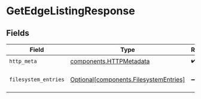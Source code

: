 # GetEdgeListingResponse


## Fields

| Field                                                                                  | Type                                                                                   | Required                                                                               | Description                                                                            |
| -------------------------------------------------------------------------------------- | -------------------------------------------------------------------------------------- | -------------------------------------------------------------------------------------- | -------------------------------------------------------------------------------------- |
| `http_meta`                                                                            | [components.HTTPMetadata](../../models/components/httpmetadata.md)                     | :heavy_check_mark:                                                                     | N/A                                                                                    |
| `filesystem_entries`                                                                   | [Optional[components.FilesystemEntries]](../../models/components/filesystementries.md) | :heavy_minus_sign:                                                                     | a list of FilesystemEntry objects                                                      |